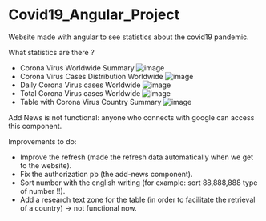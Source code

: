 # Covid19_Angular_Project

Website made with angular to see statistics about the covid19 pandemic.

What statistics are there ?

- Corona Virus Worldwide Summary
![image](https://user-images.githubusercontent.com/76871369/109006808-b7cbbd00-76ab-11eb-9f03-5ca3a334ae30.png)
- Corona Virus Cases Distribution Worldwide
![image](https://user-images.githubusercontent.com/76871369/109006968-e9dd1f00-76ab-11eb-9a8e-372d80304e23.png)
- Daily Corona Virus cases Worldwide
![image](https://user-images.githubusercontent.com/76871369/109007502-7ab3fa80-76ac-11eb-8232-ce5ba284a383.png)
- Total Corona Virus cases Worldwide
![image](https://user-images.githubusercontent.com/76871369/109007627-a20ac780-76ac-11eb-955b-0501125f23c0.png)
- Table with Corona Virus Country Summary
![image](https://user-images.githubusercontent.com/76871369/109007107-1002bf00-76ac-11eb-8a73-5d8781b0e94f.png)

 
Add News is not functional: anyone who connects with google can access this component.

Improvements to do:

 - Improve the refresh (made the refresh data automatically when we get to the website).
 - Fix the authorization pb (the add-news component).
 - Sort number with the english writing (for example: sort 88,888,888 type of number !!).
 - Add a research text zone for the table (in order to facilitate the retrieval of a country) -> not functional now.
